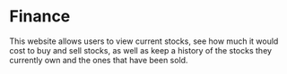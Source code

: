 # Finance

This website allows users to view current stocks, see how much it would cost to buy and sell stocks, as well as keep a history of the stocks they currently own and the ones that have been sold.
